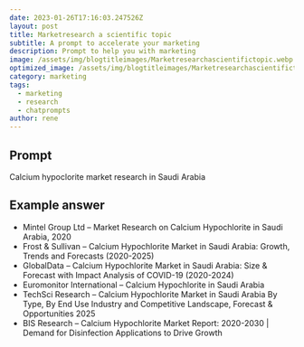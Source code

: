 ```yaml
---
date: 2023-01-26T17:16:03.247526Z
layout: post
title: Marketresearch a scientific topic
subtitle: A prompt to accelerate your marketing
description: Prompt to help you with marketing 
image: /assets/img/blogtitleimages/Marketresearchascientifictopic.webp
optimized_image: /assets/img/blogtitleimages/Marketresearchascientifictopic.webp
category: marketing
tags:
  - marketing
  - research
  - chatprompts
author: rene
---
```


## Prompt

  <div class='promptinnerdivtop'>
    <div class='prompttextdiv'>
    <p>Calcium hypoclorite market research in Saudi Arabia</p>
    </div>
  </div>


## Example answer
  <div class='promptinnerdivbottom' >
    <div class='prompttextdiv'>
    <p>

<ul>
  <li>Mintel Group Ltd – Market Research on Calcium Hypochlorite in Saudi Arabia, 2020</li>
  <li>Frost & Sullivan – Calcium Hypochlorite Market in Saudi Arabia: Growth, Trends and Forecasts (2020-2025)</li>
  <li>GlobalData – Calcium Hypochlorite Market in Saudi Arabia: Size & Forecast with Impact Analysis of COVID-19 (2020-2024)</li>
  <li>Euromonitor International – Calcium Hypochlorite in Saudi Arabia</li>
  <li>TechSci Research – Calcium Hypochlorite Market in Saudi Arabia By Type, By End Use Industry and Competitive Landscape, Forecast & Opportunities 2025</li>
  <li>BIS Research – Calcium Hypochlorite Market Report: 2020-2030 | Demand for Disinfection Applications to Drive Growth</li>
</ul></p>
    </div>
  </div>
